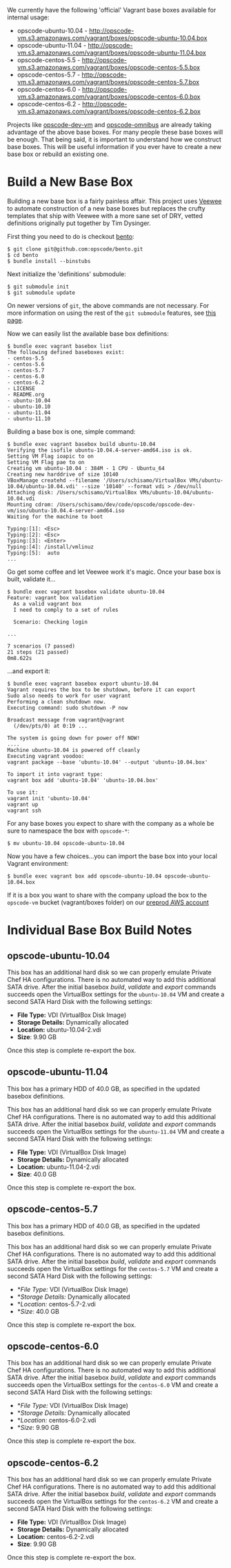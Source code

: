 We currently have the following 'official' Vagrant base boxes available for internal
usage:

* opscode-ubuntu-10.04 - http://opscode-vm.s3.amazonaws.com/vagrant/boxes/opscode-ubuntu-10.04.box
* opscode-ubuntu-11.04 - http://opscode-vm.s3.amazonaws.com/vagrant/boxes/opscode-ubuntu-11.04.box
* opscode-centos-5.5 - http://opscode-vm.s3.amazonaws.com/vagrant/boxes/opscode-centos-5.5.box
* opscode-centos-5.7 - http://opscode-vm.s3.amazonaws.com/vagrant/boxes/opscode-centos-5.7.box
* opscode-centos-6.0 - http://opscode-vm.s3.amazonaws.com/vagrant/boxes/opscode-centos-6.0.box
* opscode-centos-6.2 - http://opscode-vm.s3.amazonaws.com/vagrant/boxes/opscode-centos-6.2.box

Projects like [opscode-dev-vm](https://github.com/opscode/opscode-dev-vm) and
[opscode-omnibus](https://github.com/opscode/opscode-omnibus) are already taking
advantage of the above base boxes.  For many people these base boxes will be enough.
That being said, it is important to understand how we construct base boxes.  This
will be useful information if you ever have to create a new base box or rebuild
an existing one.

# Build a New Base Box

Building a new base box is a fairly painless affair.  This project uses
[Veewee](https://github.com/jedi4ever/veewee) to automate construction of a new
base boxes but replaces the crufty templates that ship with Veewee with a more
sane set of DRY, vetted definitions originally put together by Tim Dysinger.

First thing you need to do is checkout [bento](https://github.com/opscode/bento):

    $ git clone git@github.com:opscode/bento.git
    $ cd bento
    $ bundle install --binstubs

Next initialize the 'definitions' submodule:

    $ git submodule init
    $ git submodule update

On newer versions of `git`, the above commands are not necessary. For more information
on using the rest of the `git submodule` features, see [this page](http://chrisjean.com/2009/04/20/git-submodules-adding-using-removing-and-updating/).

Now we can easily list the available base box definitions:

    $ bundle exec vagrant basebox list
    The following defined baseboxes exist:
    - centos-5.5
    - centos-5.6
    - centos-5.7
    - centos-6.0
    - centos-6.2
    - LICENSE
    - README.org
    - ubuntu-10.04
    - ubuntu-10.10
    - ubuntu-11.04
    - ubuntu-11.10

Building a base box is one, simple command:

    $ bundle exec vagrant basebox build ubuntu-10.04
    Verifying the isofile ubuntu-10.04.4-server-amd64.iso is ok.
    Setting VM Flag ioapic to on
    Setting VM Flag pae to on
    Creating vm ubuntu-10.04 : 384M - 1 CPU - Ubuntu_64
    Creating new harddrive of size 10140
    VBoxManage createhd --filename '/Users/schisamo/VirtualBox VMs/ubuntu-10.04/ubuntu-10.04.vdi' --size '10140' --format vdi > /dev/null
    Attaching disk: /Users/schisamo/VirtualBox VMs/ubuntu-10.04/ubuntu-10.04.vdi
    Mounting cdrom: /Users/schisamo/dev/code/opscode/opscode-dev-vm/iso/ubuntu-10.04.4-server-amd64.iso
    Waiting for the machine to boot

    Typing:[1]: <Esc>
    Typing:[2]: <Esc>
    Typing:[3]: <Enter>
    Typing:[4]: /install/vmlinuz
    Typing:[5]:  auto
    ...

Go get some coffee and let Veewee work it's magic.  Once your base box is built, validate it...

    $ bundle exec vagrant basebox validate ubuntu-10.04
    Feature: vagrant box validation
      As a valid vagrant box
      I need to comply to a set of rules

      Scenario: Checking login

    ...

    7 scenarios (7 passed)
    21 steps (21 passed)
    0m8.622s

...and export it:


    $ bundle exec vagrant basebox export ubuntu-10.04
    Vagrant requires the box to be shutdown, before it can export
    Sudo also needs to work for user vagrant
    Performing a clean shutdown now.
    Executing command: sudo shutdown -P now

    Broadcast message from vagrant@vagrant
      (/dev/pts/0) at 0:19 ...

    The system is going down for power off NOW!
    ....
    Machine ubuntu-10.04 is powered off cleanly
    Executing vagrant voodoo:
    vagrant package --base 'ubuntu-10.04' --output 'ubuntu-10.04.box'

    To import it into vagrant type:
    vagrant box add 'ubuntu-10.04' 'ubuntu-10.04.box'

    To use it:
    vagrant init 'ubuntu-10.04'
    vagrant up
    vagrant ssh

For any base boxes you expect to share with the company as a whole be sure to
namespace the box with `opscode-*`:

    $ mv ubuntu-10.04 opscode-ubuntu-10.04

Now you have a few choices...you can import the base box into your local Vagrant
environment:

    $ bundle exec vagrant box add opscode-ubuntu-10.04 opscode-ubuntu-10.04.box

If it is a box you want to share with the company upload the box to the `opscode-vm`
bucket (vagrant/boxes folder) on our [preprod AWS account](https://wiki.corp.opscode.com/display/CORP/Summary+of+AWS+Accounts#SummaryofAWSAccounts-%22rspreprod%22)

# Individual Base Box Build Notes

## opscode-ubuntu-10.04

This box has an additional hard disk so we can properly emulate Private Chef HA
configurations.  There is no automated way to add this additional SATA drive.
After the initial basebox *build*, *validate* and *export* commands succeeds
open the VirtualBox settings for the `ubuntu-10.04` VM and create a second SATA
Hard Disk with the following settings:

* **File Type:** VDI (VirtualBox Disk Image)
* **Storage Details:** Dynamically allocated
* **Location:** ubuntu-10.04-2.vdi
* **Size**: 9.90 GB

Once this step is complete re-export the box.

## opscode-ubuntu-11.04

This box has a primary HDD of 40.0 GB, as specified in the updated basebox
definitions.

This box has an additional hard disk so we can properly emulate Private Chef HA
configurations.  There is no automated way to add this additional SATA drive.
After the initial basebox *build*, *validate* and *export* commands succeeds
open the VirtualBox settings for the `ubuntu-11.04` VM and create a second SATA
Hard Disk with the following settings:

* **File Type:** VDI (VirtualBox Disk Image)
* **Storage Details:** Dynamically allocated
* **Location:** ubuntu-11.04-2.vdi
* **Size**: 40.0 GB

Once this step is complete re-export the box.

## opscode-centos-5.7

This box has a primary HDD of 40.0 GB, as specified in the updated basebox
definitions.

This box has an additional hard disk so we can properly emulate Private Chef HA
configurations.  There is no automated way to add this additional SATA drive.
After the initial basebox *build*, *validate* and *export* commands succeeds
open the VirtualBox settings for the `centos-5.7` VM and create a second SATA
Hard Disk with the following settings:

* **File Type:* VDI (VirtualBox Disk Image)
* **Storage Details:* Dynamically allocated
* **Location:* centos-5.7-2.vdi
* **Size*: 40.0 GB

Once this step is complete re-export the box.

## opscode-centos-6.0

This box has an additional hard disk so we can properly emulate Private Chef HA
configurations.  There is no automated way to add this additional SATA drive.
After the initial basebox *build*, *validate* and *export* commands succeeds
open the VirtualBox settings for the `centos-6.0` VM and create a second SATA
Hard Disk with the following settings:

* **File Type:* VDI (VirtualBox Disk Image)
* **Storage Details:* Dynamically allocated
* **Location:* centos-6.0-2.vdi
* **Size*: 9.90 GB

Once this step is complete re-export the box.

## opscode-centos-6.2

This box has an additional hard disk so we can properly emulate Private Chef HA
configurations.  There is no automated way to add this additional SATA drive.
After the initial basebox *build*, *validate* and *export* commands succeeds
open the VirtualBox settings for the `centos-6.2` VM and create a second SATA
Hard Disk with the following settings:

* **File Type:** VDI (VirtualBox Disk Image)
* **Storage Details:** Dynamically allocated
* **Location:** centos-6.2-2.vdi
* **Size**: 9.90 GB

Once this step is complete re-export the box.
